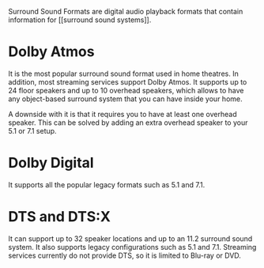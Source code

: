 Surround Sound Formats are digital audio playback formats that contain information for [[surround sound systems]].

# Dolby Atmos
It is the most popular surround sound format used in home theatres. In addition, most streaming services support Dolby Atmos. It supports up to 24 floor speakers and up to 10 overhead speakers, which allows to have any object-based surround system that you can have inside your home.

A downside with it is that it requires you to have at least one overhead speaker. This can be solved by adding an extra overhead speaker to your 5.1 or 7.1 setup.

# Dolby Digital
It supports all the popular legacy formats such as 5.1 and 7.1.

# DTS and DTS:X
It can support up to 32 speaker locations and up to an 11.2 surround sound system. It also supports legacy configurations such as 5.1 and 7.1. Streaming services currently do not provide DTS, so it is limited to Blu-ray or DVD.
